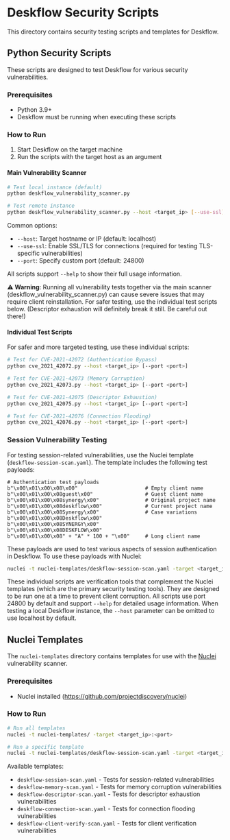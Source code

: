 # Deskflow Security Scripts

This directory contains security testing scripts and templates for Deskflow.

## Python Security Scripts

These scripts are designed to test Deskflow for various security vulnerabilities.

### Prerequisites

- Python 3.9+
- Deskflow must be running when executing these scripts

### How to Run

1. Start Deskflow on the target machine
2. Run the scripts with the target host as an argument

#### Main Vulnerability Scanner

```bash
# Test local instance (default)
python deskflow_vulnerability_scanner.py

# Test remote instance
python deskflow_vulnerability_scanner.py --host <target_ip> [--use-ssl] [--port <port>]
```

Common options:
- `--host`: Target hostname or IP (default: localhost)
- `--use-ssl`: Enable SSL/TLS for connections (required for testing TLS-specific vulnerabilities)
- `--port`: Specify custom port (default: 24800)

All scripts support `--help` to show their full usage information.

**⚠️ Warning**: Running all vulnerability tests together via the main scanner (deskflow_vulnerability_scanner.py) can cause severe issues that may require client reinstallation. For safer testing, use the individual test scripts below. (Descriptor exhaustion will definitely break it still. Be careful out there!)

#### Individual Test Scripts

For safer and more targeted testing, use these individual scripts:

```bash
# Test for CVE-2021-42072 (Authentication Bypass)
python cve_2021_42072.py --host <target_ip> [--port <port>]

# Test for CVE-2021-42073 (Memory Corruption)
python cve_2021_42073.py --host <target_ip> [--port <port>]

# Test for CVE-2021-42075 (Descriptor Exhaustion)
python cve_2021_42075.py --host <target_ip> [--port <port>]

# Test for CVE-2021-42076 (Connection Flooding)
python cve_2021_42076.py --host <target_ip> [--port <port>]
```

### Session Vulnerability Testing

For testing session-related vulnerabilities, use the Nuclei template (`deskflow-session-scan.yaml`). The template includes the following test payloads:

```
# Authentication test payloads
b"\x00\x01\x00\x08\x00"                      # Empty client name
b"\x00\x01\x00\x08guest\x00"                 # Guest client name
b"\x00\x01\x00\x08synergy\x00"               # Original project name
b"\x00\x01\x00\x08deskflow\x00"              # Current project name
b"\x00\x01\x00\x08Synergy\x00"               # Case variations
b"\x00\x01\x00\x08Deskflow\x00"
b"\x00\x01\x00\x08SYNERGY\x00"
b"\x00\x01\x00\x08DESKFLOW\x00"
b"\x00\x01\x00\x08" + "A" * 100 + "\x00"     # Long client name
```

These payloads are used to test various aspects of session authentication in Deskflow. To use these payloads with Nuclei:

```bash
nuclei -t nuclei-templates/deskflow-session-scan.yaml -target <target_ip>:<port>
```

These individual scripts are verification tools that complement the Nuclei templates (which are the primary security testing tools). They are 
designed to be run one at a time to prevent client corruption. All scripts use port 24800 by default and support `--help` for detailed usage 
information. When testing a local Deskflow instance, the `--host` parameter can be omitted to use localhost by default.

## Nuclei Templates

The `nuclei-templates` directory contains templates for use with the [Nuclei](https://github.com/projectdiscovery/nuclei) vulnerability scanner.

### Prerequisites

- Nuclei installed (https://github.com/projectdiscovery/nuclei)

### How to Run

```bash
# Run all templates
nuclei -t nuclei-templates/ -target <target_ip>:<port>

# Run a specific template
nuclei -t nuclei-templates/deskflow-session-scan.yaml -target <target_ip>:<port>
```

Available templates:
- `deskflow-session-scan.yaml` - Tests for session-related vulnerabilities
- `deskflow-memory-scan.yaml` - Tests for memory corruption vulnerabilities
- `deskflow-descriptor-scan.yaml` - Tests for descriptor exhaustion vulnerabilities
- `deskflow-connection-scan.yaml` - Tests for connection flooding vulnerabilities
- `deskflow-client-verify-scan.yaml` - Tests for client verification vulnerabilities 
